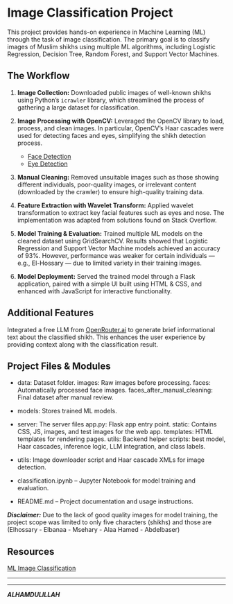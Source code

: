 # Image Classification Project
This project provides hands-on experience in Machine Learning (ML) through the task of image classification. The primary goal is to classify images of Muslim shikhs using multiple ML algorithms, including Logistic Regression, Decision Tree, Random Forest, and Support Vector Machines.


## The Workflow
1. **Image Collection:** Downloaded public images of well-known shikhs using Python’s `icrawler` library, which streamlined the process of gathering a large dataset for classification.
   
2. **Image Processing with OpenCV:** Leveraged the OpenCV library to load, process, and clean images. In particular, OpenCV’s Haar cascades were used for detecting faces and eyes, simplifying the shikh detection process.
   * [Face Detection](https://github.com/opencv/opencv/blob/4.x/data/haarcascades/haarcascade_frontalface_default.xml)
   * [Eye Detection](https://github.com/opencv/opencv/blob/4.x/data/haarcascades/haarcascade_eye.xml)
     
3. **Manual Cleaning:** Removed unsuitable images such as those showing different individuals, poor-quality images, or irrelevant content (downloaded by the crawler) to ensure high-quality training data.
   
4. **Feature Extraction with Wavelet Transform:** Applied wavelet transformation to extract key facial features such as eyes and nose. The implementation was adapted from solutions found on Stack Overflow.
  
5. **Model Training & Evaluation:** Trained multiple ML models on the cleaned dataset using GridSearchCV. Results showed that Logistic Regression and Support Vector Machine models achieved an accuracy of 93%. However, performance was weaker for certain individuals — e.g., El-Hossary — due to limited variety in their training images.
   
6. **Model Deployment:** Served the trained model through a Flask application, paired with a simple UI built using HTML & CSS, and enhanced with JavaScript for interactive functionality.


## Additional Features
Integrated a free LLM from [OpenRouter.ai](https://openrouter.ai/) to generate brief informational text about the classified shikh. This enhances the user experience by providing context along with the classification result.


## Project Files & Modules

- data:  Dataset folder.
   images: Raw images before processing.
   faces: Automatically processed face images.
   faces_after_manual_cleaning: Final dataset after manual review.

- models: Stores trained ML models.

- server: The server files
   app.py: Flask app entry point.
   static: Contains CSS, JS, images, and test images for the web app.
   templates: HTML templates for rendering pages.
   utils: Backend helper scripts: best model, Haar cascades, inference logic, LLM integration, and class labels.

- utils: Image downloader script and Haar cascade XMLs for image detection.
  
- classification.ipynb – Jupyter Notebook for model training and evaluation.

- README.md – Project documentation and usage instructions.




***Disclaimer:*** Due to the lack of good quality images for model training, the project scope was limited to only five characters (shikhs) and those are (Elhossary - Elbanaa - Msehary - Alaa Hamed - Abdelbaser)

## Resources 
  [ML Image Classification](https://www.youtube.com/playlist?list=PLeo1K3hjS3uvaRHZLl-jLovIjBP14QTXc)

  
---
---
***ALHAMDULILLAH***
   

  
